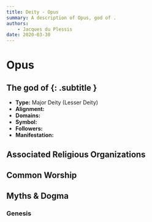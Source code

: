 ```yaml
---
title: Deity - Opus
summary: A description of Opus, god of .
authors:
    - Jacques du Plessis
date: 2020-03-30
---
```

# Opus
## The god of  {: .subtitle }

* **Type:** Major Deity (Lesser Deity)
* **Alignment:** 
* **Domains:** 
* **Symbol:** 
* **Followers:** 
* **Manifestation:**  

## Associated Religious Organizations

## Common Worship

## Myths & Dogma
### Genesis